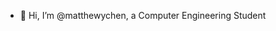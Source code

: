 - 👋 Hi, I’m @matthewychen, a Computer Engineering Student

<!---
matthewychen/matthewychen is a ✨ special ✨ repository because its `README.md` (this file) appears on your GitHub profile.
You can click the Preview link to take a look at your changes.
--->
